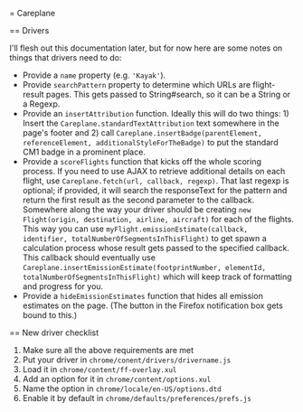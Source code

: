 = Careplane

== Drivers

I'll flesh out this documentation later, but for now here are some notes on things that drivers need to do:

* Provide a `name` property (e.g. `'Kayak'`).
* Provide `searchPattern` property to determine which URLs are flight-result pages. This gets passed to String#search, so it can be a String or a Regexp.
* Provide an `insertAttribution` function. Ideally this will do two things: 1) Insert the `Careplane.standardTextAttribution` text somewhere in the page's footer and 2) call `Careplane.insertBadge(parentElement, referenceElement, additionalStyleForTheBadge)` to put the standard CM1 badge in a prominent place.
* Provide a `scoreFlights` function that kicks off the whole scoring process. If you need to use AJAX to retrieve additional details on each flight, use `Careplane.fetch(url, callback, regexp)`. That last regexp is optional; if provided, it will search the responseText for the pattern and return the first result as the second parameter to the callback. Somewhere along the way your driver should be creating `new Flight(origin, destination, airline, aircraft)` for each of the flights. This way you can use `myFlight.emissionEstimate(callback, identifier, totalNumberOfSegmentsInThisFlight)` to get spawn a calculation process whose result gets passed to the specified callback. This callback should eventually use `Careplane.insertEmissionEstimate(footprintNumber, elementId, totalNumberOfSegmentsInThisFlight)` which will keep track of formatting and progress for you.
* Provide a `hideEmissionEstimates` function that hides all emission estimates on the page. (The button in the Firefox notification box gets bound to this.)

== New driver checklist

1. Make sure all the above requirements are met
2. Put your driver in `chrome/conent/drivers/drivername.js`
3. Load it in `chrome/content/ff-overlay.xul`
4. Add an option for it in `chrome/content/options.xul`
5. Name the option in `chrome/locale/en-US/options.dtd`
6. Enable it by default in `chrome/defaults/preferences/prefs.js`
